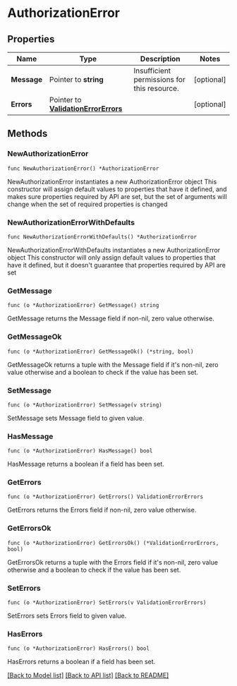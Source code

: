 # AuthorizationError

## Properties

Name | Type | Description | Notes
------------ | ------------- | ------------- | -------------
**Message** | Pointer to **string** | Insufficient permissions for this resource. | [optional] 
**Errors** | Pointer to [**ValidationErrorErrors**](ValidationErrorErrors.md) |  | [optional] 

## Methods

### NewAuthorizationError

`func NewAuthorizationError() *AuthorizationError`

NewAuthorizationError instantiates a new AuthorizationError object
This constructor will assign default values to properties that have it defined,
and makes sure properties required by API are set, but the set of arguments
will change when the set of required properties is changed

### NewAuthorizationErrorWithDefaults

`func NewAuthorizationErrorWithDefaults() *AuthorizationError`

NewAuthorizationErrorWithDefaults instantiates a new AuthorizationError object
This constructor will only assign default values to properties that have it defined,
but it doesn't guarantee that properties required by API are set

### GetMessage

`func (o *AuthorizationError) GetMessage() string`

GetMessage returns the Message field if non-nil, zero value otherwise.

### GetMessageOk

`func (o *AuthorizationError) GetMessageOk() (*string, bool)`

GetMessageOk returns a tuple with the Message field if it's non-nil, zero value otherwise
and a boolean to check if the value has been set.

### SetMessage

`func (o *AuthorizationError) SetMessage(v string)`

SetMessage sets Message field to given value.

### HasMessage

`func (o *AuthorizationError) HasMessage() bool`

HasMessage returns a boolean if a field has been set.

### GetErrors

`func (o *AuthorizationError) GetErrors() ValidationErrorErrors`

GetErrors returns the Errors field if non-nil, zero value otherwise.

### GetErrorsOk

`func (o *AuthorizationError) GetErrorsOk() (*ValidationErrorErrors, bool)`

GetErrorsOk returns a tuple with the Errors field if it's non-nil, zero value otherwise
and a boolean to check if the value has been set.

### SetErrors

`func (o *AuthorizationError) SetErrors(v ValidationErrorErrors)`

SetErrors sets Errors field to given value.

### HasErrors

`func (o *AuthorizationError) HasErrors() bool`

HasErrors returns a boolean if a field has been set.


[[Back to Model list]](../README.md#documentation-for-models) [[Back to API list]](../README.md#documentation-for-api-endpoints) [[Back to README]](../README.md)


